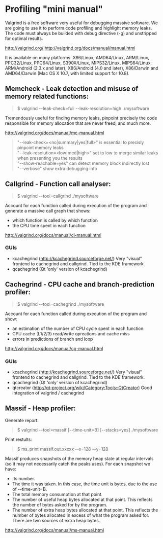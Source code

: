 Profiling "mini manual"
=======================

Valgrind is a free software very useful for debugging massive software.
We are going to use it to perform code profiling and highlight memory leaks.
The code must always be builded with debug directive (-g) and unstripped for optimal results.

http://valgrind.org/
http://valgrind.org/docs/manual/manual.html

It is available on many platforms:
X86/Linux, AMD64/Linux, ARM/Linux, PPC32/Linux, PPC64/Linux, S390X/Linux, MIPS32/Linux, MIPS64/Linux,
ARM/Android (2.3.x and later), X86/Android (4.0 and later), X86/Darwin and AMD64/Darwin (Mac OS X 10.7, with limited support for 10.8).


Memcheck - Leak detection and misuse of memory related functions:
-----------------------------------------------------------------

> $ valgrind --leak-check=full --leak-resolution=high ./mysoftware

Tremendously useful for finding memory leaks, pinpoint precisely the code responsible
for memory allocation that are never freed, and much more.

http://valgrind.org/docs/manual/mc-manual.html

> "--leak-check=<no|summary|yes|full>" is essential to precisly pinpoint memory leaks  
> "--leak-resolution=<low|med|high>" set to low to merge similar leaks when presenting you the results  
> "--show-reachable=yes" can detect memory block indirectly lost  
> "--verbose" show extra debugging info  


Callgrind - Function call analyser:
-----------------------------------

> $ valgrind --tool=callgrind ./mysoftware

Account for each function called during execution of the program and generate a massive call graph that shows:
- which function is called by which function
- the CPU time spent in each function

http://valgrind.org/docs/manual/cl-manual.html

### GUIs
- kcachegrind (http://kcachegrind.sourceforge.net/) Very "visual" frontend to cachegrind and callgrind. Tied to the KDE framework.
- qcachegrind (Qt 'only' version of kcachegrind)


Cachegrind - CPU cache and branch-prediction profiler:
------------------------------------------------------

> $ valgrind --tool=cachegrind ./mysoftware

Account for each function called during execution of the program and show:
- an estimation of the number of CPU cycle spent in each function
- CPU cache (L1/2/3) read/write opreations and cache miss
- errors in predictions of branch and loop

http://valgrind.org/docs/manual/cg-manual.html

### GUIs
- kcachegrind (http://kcachegrind.sourceforge.net/) Very "visual" frontend to cachegrind and callgrind. Tied to the KDE framework.
- qcachegrind (Qt 'only' version of kcachegrind)
- qtcreator (http://qt-project.org/wiki/Category:Tools::QtCreator) Good integration of valgrind / cachegrind


Massif - Heap profiler:
-----------------------

Generate report:
> $ valgrind --tool=massif [--time-unit=B] [--stacks=yes] ./mysoftware

Print restults:
> $ ms_print massif.out.xxxxx --x=128 --y=128

Massif produces snapshots of the memory heap state at regular intervals (so it may not 
necessarily catch the peaks uses). For each snapshot we have:
- Its number.
- The time it was taken. In this case, the time unit is bytes, due to the use of --time-unit=B.
- The total memory consumption at that point.
- The number of useful heap bytes allocated at that point. This reflects the number of bytes asked for by the program.
- The number of extra heap bytes allocated at that point. This reflects the number of bytes allocated in excess of what the program asked for. There are two sources of extra heap bytes.

http://valgrind.org/docs/manual/ms-manual.html
